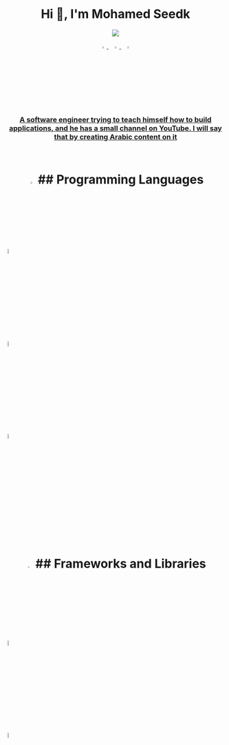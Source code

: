 <h1 align="center">Hi 👋, I'm Mohamed Seedk</h1>
<p align="center">
  <a href=""><img src="https://readme-typing-svg.herokuapp.com?font=Fira+Code&pause=1000&width=435&lines=Flutter+and+BackEnd+Developer"></a>
</p>
<p align="center">
  <a href="https://www.linkedin.com/in/mohamedseedk/">
  <img src="https://img.icons8.com/color/48/000000/linkedin.png" width="3.5%"/>
     </a><span>&nbsp;</span>
  <a href="mohamedseedk908@gmail.com">
    <img src="https://img.icons8.com/fluent/48/000000/gmail.png" width="3.5%"/>
    </a><span>&nbsp;</span>
  <a href="https://github.com/mohamedseedk908">
    <img src="https://img.icons8.com/fluent/48/000000/github.png" width="3.5%"/>
</p>
<h3 align="center">A software engineer trying to teach himself how to build applications, and he has a small channel on YouTube. I will say that by creating Arabic content on it</h3>
<br>
    <h1 align="center"> <a><img src="https://github.com/user-attachments/assets/fec3a948-2d7c-4d73-8c30-213baf31ea80" width="3.5%"/></a>  ## Programming Languages </h1>
<p>
  <a> <img src="https://img.icons8.com/color/48/000000/dart.png" width="5.5%"/> </a>
  <br>
  <a>
    <img src="https://img.icons8.com/color/48/000000/php.png" width="5.5%"/>
  </a>
  <br>
  <a>
<img src="https://img.icons8.com/color/48/000000/mysql.png" width="5.5%"/>
  </a>
</p>
<br>
<p>
   <h1 align="center"> <a><img src=" https://media2.giphy.com/media/QssGEmpkyEOhBCb7e1/giphy.gif?cid=ecf05e47a0n3gi1bfqntqmob8g9aid1oyj2wr3ds3mg700bl&rid=giphy.gif" width="3.5%"/></a>  ## Frameworks and Libraries </h1>
  <br>
<a>
  <img src="https://img.icons8.com/color/48/000000/flutter.png" width="5.5%"/> 
</a>
    <br>
<a>
  <img src="https://img.icons8.com/fluency/48/000000/laravel.png"  width="5.5%"/>
</a>
</p>

<!---
mohamedseedk908/mohamedseedk908 is a ✨ special ✨ repository because its `README.md` (this file) appears on your GitHub profile.
You can click the Preview link to take a look at your changes.
--->
